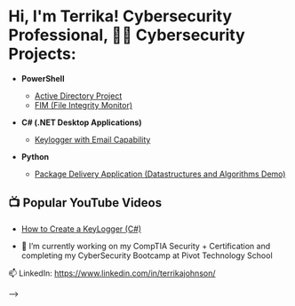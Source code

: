 <h1>Hi, I'm Terrika!  
  <href="[https://www.linkedin.com/in/terrikajohnson/]">Cybersecurity Professional</a>, <a 


<h2>👨‍💻 Cybersecurity Projects:</h2>


- <b>PowerShell</b>
 
  - [Active Directory Project](https://github.com/joshmadakor1/AD_PS)
  - [FIM (File Integrity Monitor)](https://github.com/joshmadakor1/PowerShell-Integrity-FIM)
- <b>C# (.NET Desktop Applications)</b>

  - [Keylogger with Email Capability](https://github.com/joshmadakor1/Key-Logger-With-Email)
- <b>Python</b>
  - [Package Delivery Application (Datastructures and Algorithms Demo)](https://github.com/joshmadakor1/Package-Delivery-Pathfinding-Algorithm)


<h2>📺 Popular YouTube Videos</h2>


- [How to Create a KeyLogger (C#)](https://www.youtube.com/watch?v=N-L9hklSlNk)


- 🔭 I’m currently working on my CompTIA Security + Certification and completing my CyberSecurity Bootcamp at Pivot Technology School 

📫 LinkedIn: https://www.linkedin.com/in/terrikajohnson/

-->
